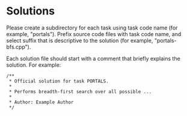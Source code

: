 Solutions
=========

Please create a subdirectory for each task using task code name (for example,
"portals"). Prefix source code files with task code name, and select suffix that
is descriptive to the solution (for example, "portals-bfs.cpp").

Each solution file should start with a comment that briefly explains the
solution. For example:

    /**
     * Official solution for task PORTALS.
     *
     * Performs breadth-first search over all possible ...
     *
     * Author: Example Author
     */

